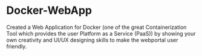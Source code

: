 # Docker-WebApp
Created a Web Application for Docker (one of the great Containerization Tool which provides the user Platform as a Service (PaaS)) by showing your own creativity and UI/UX designing skills to make the webportal user friendly.
